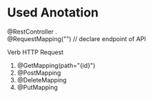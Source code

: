 # Used Anotation


@RestController . <br>
@RequestMapping("") // declare endpoint of API <br>

Verb HTTP Request <br>
1. @GetMapping(path="{id}") 
2. @PostMapping                   
3. @DeleteMapping       
4. @PutMapping 



